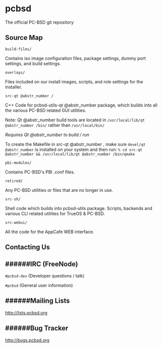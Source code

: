# pcbsd

The official PC-BSD git repository

## Source Map

`build-files/`

Contains iso image configuration files, package settings, dummy port settings, and build settings.

  
`overlays/`

Files included on our install images, scripts, and role settings for the installer.

  
`src-qt @abstr_number /`

C++ Code for pcbsd-utils-qt @abstr_number package, which builds into all the various PC-BSD related GUI utilities.

Note: Qt @abstr_number build tools are located in `/usr/local/lib/qt @abstr_number /bin/` rather than `/usr/local/bin/`

_Requires Qt @abstr_number to build / run_

To create the Makefile in src-qt @abstr_number , make sure `devel/qt @abstr_number` is installed on your system and then run: `% cd src-qt @abstr_number && /usr/local/lib/qt @abstr_number /bin/qmake`

  
`pbi-modules/`

Contains PC-BSD's PBI .conf files.

  
`retired/`

Any PC-BSD utilities or files that are no longer in use.

  
`src-sh/`

Shell code which builds into pcbsd-utils package. Scripts, backends and various CLI related utilities for TrueOS & PC-BSD. 

  
`src-webui/`

All the code for the AppCafe WEB interface.

## Contacting Us

## ######IRC (FreeNode)

`#pcbsd-dev` (Developer questions / talk)

`#pcbsd` (General user information)

  


## ######Mailing Lists

http://lists.pcbsd.org

  


## ######Bug Tracker

http://bugs.pcbsd.org
